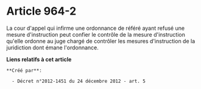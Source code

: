 # Article 964-2

La cour d'appel qui infirme une ordonnance de référé ayant refusé une mesure d'instruction peut confier le contrôle de la
mesure d'instruction qu'elle ordonne au juge chargé de contrôler les mesures d'instruction de la juridiction dont émane
l'ordonnance.

**Liens relatifs à cet article**

	**Créé par**:

	  - Décret n°2012-1451 du 24 décembre 2012 - art. 5
